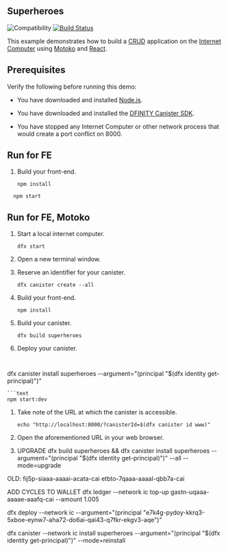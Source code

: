 ## Superheroes

![Compatibility](https://img.shields.io/badge/compatibility-0.6.25-blue)
[![Build Status](https://github.com/dfinity/examples/workflows/motoko-superheroes-example/badge.svg)](https://github.com/dfinity/examples/actions?query=workflow%3Amotoko-superheroes-example)

This example demonstrates how to build a
[CRUD](https://en.wikipedia.org/wiki/Create,_read,_update_and_delete)
application on the [Internet Computer](https://dfinity.org) using
[Motoko](https://sdk.dfinity.org/docs/language-guide/motoko.html) and
[React](https://reactjs.org). 

## Prerequisites

Verify the following before running this demo:

*  You have downloaded and installed [Node.js](https://nodejs.org).

*  You have downloaded and installed the [DFINITY Canister
   SDK](https://sdk.dfinity.org).

*  You have stopped any Internet Computer or other network process that would
   create a port conflict on 8000.

## Run for FE

1. Build your front-end.

   ```text
   npm install
   ```
   
 ```text
   npm start
   ```

## Run for FE, Motoko

1. Start a local internet computer.

   ```text
   dfx start
   ```

1. Open a new terminal window.

1. Reserve an identifier for your canister.

   ```text
   dfx canister create --all
   ```


1. Build your front-end.

   ```text
   npm install
   ```

1. Build your canister.

   ```text
   dfx build superheroes
   ```

1. Deploy your canister.

   ```text
  
dfx canister install superheroes --argument="(principal \"$(dfx identity get-principal)\")"
   ```
 ```text
   npm start:dev
   ```

1. Take note of the URL at which the canister is accessible.

   ```text
   echo "http://localhost:8000/?canisterId=$(dfx canister id www)"
   ```

1. Open the aforementioned URL in your web browser.

1. UPGRADE
dfx build superheroes && dfx canister install superheroes --argument="(principal \"$(dfx identity get-principal)\")" --all --mode=upgrade

OLD: fij5p-siaaa-aaaai-acata-cai
etbto-7qaaa-aaaal-qbb7a-cai

ADD CYCLES TO WALLET
dfx ledger --network ic top-up gastn-uqaaa-aaaae-aaafq-cai --amount 1.005

dfx deploy --network ic --argument="(principal \"e7k4g-pydoy-kkrq3-5xboe-eynw7-aha72-do6ai-qai43-q7fkr-ekgv3-aqe\")"

dfx canister --network ic install superheroes --argument="(principal \"$(dfx identity get-principal)\")" --mode=reinstall

